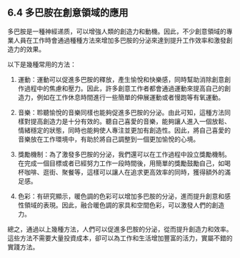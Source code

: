## 6.4 多巴胺在創意領域的應用

多巴胺是一種神經递质，可以增強人類的創造力和動機。因此，不少創意領域的專業人員在工作時會通過種種方法來增加多巴胺的分泌來達到提升工作效率和激發創造力的效果。

以下是幾種常用的方法：

1. 運動：運動可以促進多巴胺的釋放，產生愉悅和快樂感，同時幫助消除創意創作過程中的焦慮和壓力。因此，許多創意工作者都會通過運動來提高自己的創造力，例如在工作休息時間進行一些簡單的伸展運動或者慢跑等有氧運動。

2. 音樂：聆聽愉悅的音樂同樣也能夠促進多巴胺的分泌。由此可知，這種方法同樣對提高創造力是十分有效的。聽自己喜愛的音樂，能夠讓人進入一個放鬆、情緒穩定的狀態，同時也能夠使人專注並更加有創造性。因此，將自己喜愛的音樂放在工作環境中，有助於將自己調整到一個更加愉悅的心境。

3. 獎勵機制：為了激發多巴胺的分泌，我們還可以在工作過程中設立獎勵機制。在完成一個目標或者已經努力工作一段時間後，用簡單的獎勵鼓勵自己，如喝杯咖啡、逛街、聚餐等，這樣可以讓人在追求更高效率的同時，獲得額外的滿足感。

4. 色彩：有研究顯示，暖色調的色彩可以增加多巴胺的分泌，進而提升創意和感性領域的表現。因此，融合暖色調的家具和空間色彩，可以激發人們的創造力。

總之，通過以上幾種方法，人們可以促進多巴胺的分泌，從而提升創造力和效率。這些方法不需要大量投資成本，卻可以為工作和生活增加豐富的活力，實屬不錯的實踐方法。